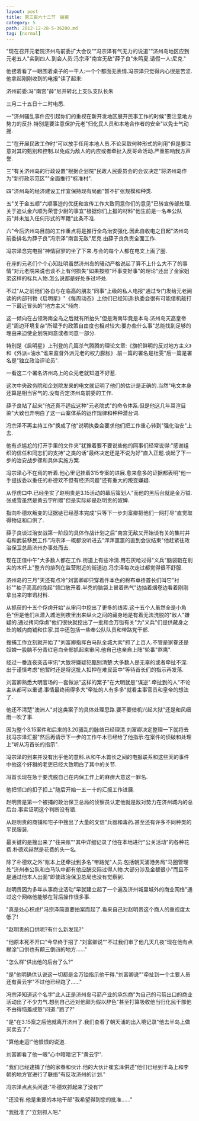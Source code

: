 ```yaml
---
layout: post
title: 第三百六十二节　破案
category: 5
path: 2012-12-28-5-36200.md
tag: [normal]
---
```


"现在召开元老院济州岛前委扩大会议""冯宗泽有气无力的说道""济州岛地区应到元老五人"实到四人.到会人员:冯宗泽"南宫无敌"薛子良"朱鸣夏.请假一人:尼克."

他接着看了一眼围着桌子的一干人:一个个都面无表情.冯宗泽只觉得内心很是苦涩.他拿起刚刚收到的电报"读了起来:

济州前委:冯"南宫"薛"尼并转北上支队支队长朱

三月二十五日十二时电悉.

一"济州骚乱事件应引起你们的重视在新开发地区展开民事工作的时候"要注意地方势力的反扑.特别是要注意保护元老"归化民人员和本地合作者的安全"以免士气动摇.

二"在开展民政工作时"可以放手任用本地人员.不论采取何种形式的利用"但是要注意对其的甄别和控制.以免成为敌人的内应或者牵扯入反哥命活动.严重影响我方声誉.

三"有关济州岛的行政设置"根据企划院"民政人民委员会的会议决定"将济州岛作为"新行政示范区""全面推行"标准村".

四"济州岛的经济建设工作宜保持现有局面"暂不扩张规模和种类.

五"关于金五顺"六顺事迹的优抚和宣传工作大致同意你们的意见"已转宣传部处理.关于追认金六顺为荣誉少尉的事宜"根据你们上报的材料"他生前是一名奉公队员"并未加入任何形式的军籍"此条不准.

六"今后济州岛目前的工作重点将是推行全岛治安强化.因此自收电之日起"济州岛前委排名为薛子良"冯宗泽"南宫无敌"尼克.由薛子良负责全面工作.

冯宗泽念完电报"神情寂寥的坐了下来.与会的每个人都在电文上画了圈.

在座的元老们个个心知肚明虽然济州岛的骚动严格说起了算不上什么大不了的事情"对元老院来说也谈不上有何损失"如果按照"坏事变好事"的理论"还出了金家姐弟这样的标兵人物.怎么说都是好处多过坏处.

不过"从之前他们各自与在临高的朋友"同事"上级的私人电报"通过专门发给元老阅读的内部刊物《启明星》"《每周动态》上他们已经知道:执委会很有可能借机敲打一下最近冒头的"地方主义"倾向.

这一倾向在占领海南全岛之后就有所抬头"但是海南毕竟是本岛.济州岛天高皇帝远"周边环境复杂"所赋予的政策自由度也相对较大:要办些什么事"总能找到足够的理由来迫使企划院同意或者同意一部分.

特别是《启明星》上刊登的几篇杀气腾腾的理论文章:《旗帜鲜明的反对地方主义》和《外派=油水"谁来监督外派元老的权力膨胀》.前一篇的署名是杜雯"后一篇是署名是"独立政治评论员".

一看这二个署名济州岛上的众元老就知道不好惹.

这次中央政务院和企划院发来的电文就证明了他们的估计是正确的.当然"电文本身还算是相当客气的.没有否定济州岛前委的工作.

薛子良站了起来"他还真不适应这种"元老院式"的命令体系.但是他这几年耳渲目染"大致也弄明白了这一山寨体系的运作规律和种种潜台词.

冯宗泽不再主持工作"换成了他"说明执委会要求他们把工作重心转到"强化治安"上去.

他有点尴尬的打开手里的文件夹"犹豫着要不要说些他的同事们经常说得:"感谢组织的信任和同志们的支持"之类的话"最终决定还是不说为好"直入正题.谈起了下一步的治安战步骤和具体实施方案.

冯宗泽心不在焉的听着.他心里记挂着315专案的进展.愈来愈多的证据都表明"他一手提拔委以重任的朴德欢不但有经济问题"还有重大的叛变嫌疑.

从俘虏口中.已经坐实了赵明贵是3.15活动的幕后策划人"而他的黑后台就是金万镒.张成雪虽然是黄云宇所赠"但是实际却是赵明贵的奴婢.

指向朴德欢叛变的证据链已经基本完成"只等下一步刘富卿把他们一网打尽"直觉取得物证和口供了.

薛子良谈过治安战第一阶段的具体作战计划之后"南宫无敌又开始谈有关的集村并屯和武装移民工作"冯宗泽一概都没听进去"浑浑噩噩的直到会议结束"他赶紧往政治保卫总局济州办事处而去.

现在正值中午"大多数人都在工作.街道上有些冷清.用石灰呛过得"义兵"脑袋戳在削尖的木杆上"整齐的排列在监营附近的街道边.冯宗泽每次走过都觉得很不舒服.

济州岛的三月"天还有点冷"刘富卿却只穿着件本色的棉布单褂首长们叫它"衬衫""袖子高高的挽起"领口敞开着.半秃的脑袋上冒着热气"边抽着烟卷边看着刚刚拿出来的审讯材料.

从抓获的十五个俘虏开始"从审问中挖出了更多的线索.这十五个人虽然全是小角色"但是他们从潜入城池到夜里出来纵火之间的藏身地是有着无法洗脱的"敌人"嫌疑的.通过拷问俘虏"他们很快就挖出了一批和金万镒有关"为"义兵"们提供藏身之处的城内商铺和住家.其中还包括一些奉公队队员和带路党干部.

搜捕工作立刻就开始了"刘富卿指挥白马队全城大索"抓了上百人.不管是家眷还是奴婢一股脑不分青红皂白全部抓起来审问.他自己也亲自上阵"轮番"熬鹰".

经过一番连夜突击审讯"大致将嫌疑犯甄别清楚:大多数人是无辜的或者牵扯不深.出于谨慎考虑"他暂时还是将这批人扣押在难民营中"等待首长们的指示再发落.

刘富卿熟悉大明官场的一套做派"这样的案子"在大明就是"谋逆".牵扯到的人"不论主从都可以重谴.事情最终闹得多大"牵扯的人有多多"就看主事官员和皇帝的想法了.

他还不清楚"澳洲人"对这类案子的具体处理思路.要不要借机兴起大狱"还是和风细雨一吹了事.

因为整个3.15案件和后来的3.20骚乱的脉络已经理清.刘富卿决定整理一下就将去找冯宗泽汇报"然后再请示下一步的工作午木已经给了他指示:在案件的侦破和处理上"听从冯首长的指示".

冯宗泽的到来并没有出乎他的意料.从和午木首长之间的电报联系和这些天的事件中他这个奸猾的老吏已经大致明白了其中的关节.

冯首长现在急于要洗脱自己在内保工作上的麻痹大意这一罪名.

他把领口的扣子扣上"随后开始一五一十的汇报工作进展.

赵明贵是第一个被捕的政治保卫总局的侦察员认定他就是敌对势力在济州城内的总后台.事实证明这个判断没有错.

从赵明贵的商铺和宅子中搜出了大量的文信"兵器和毒药.甚至还有许多不同种类的平民服装.

最关键的是搜出来了"往来账""其中详细记录了他在本地进行"公关活动"的各种花费.朴德欢赫然是花费的头一名.

除了朴德欢之外"账本上还牵扯到多名"带路党"人员.包括朝天浦港务局"马圈管理处"济州奉公队和白马队中都有他应酬交际过得人物.大部分涉及金额很小"而且不是通过他本人出面"即使政治保卫总局也没有觉察到.

赵明贵因为多年从事商业活动"早就建立起了一个遍及济州城里城外的商业网络"通过这个网络他能够在背后操作很多事.

"真是处心积虑!"冯宗泽简直要拍案而起了.看来自己对赵明贵这个商人的重视度太低了!

"赵明贵的口供呢?有什么新发现?"

"他原本死不开口"今早终于招了."刘富卿说""不过我们审了他几天几夜"现在他有点糊涂"口供也有颠三倒四的地方……"

"怎么样"供出他的后台了么?"

"是"他明确供认说这一切都是金万镒指示他干得."刘富卿说""牵扯到一个主要人员还有黄云宇"不过他已经跑了……"

冯宗泽知道这个名字"此人正是济州岛弓箭产业的承包商"为自己的弓箭出口的商业活动出了不少力气.想到自己还对他颇为假以辞色"甚至打算吸收他当归化民干部他不由得恼羞成怒"问道:"跑了?"

"是"在3.15案之后他就离开济州了.我们查看了朝天浦的出入境记录"他去半岛上做买卖去了."

"算他走运!"他恨恨的说道.

刘富卿看了他一眼"心中暗暗记下"黄云宇".

"我们已经逮捕了他的家眷和伙计.他的大伙计崔玄泽供述"他们已经到半岛上和李朝的地方官进行了联络"有反攻济州的计划."

冯宗泽点点头问道:"朴德欢抓起来了没有?"

"还没有.他是重要的本地干部"我希望得到您的批准……"

"我批准了"立刻抓人吧."